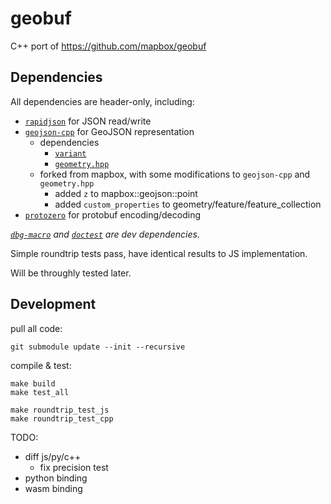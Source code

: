 # geobuf

C++ port of <https://github.com/mapbox/geobuf>

## Dependencies

All dependencies are header-only, including:

-   [`rapidjson`](https://github.com/Tencent/rapidjson) for JSON read/write
-   [`geojson-cpp`](https://github.com/district10/geojson-cpp) for GeoJSON representation
    -   dependencies
        -   [`variant`](https://github.com/mapbox/variant)
        -   [`geometry.hpp`](https://github.com/district10/geometry.hpp)
    -   forked from mapbox, with some modifications to `geojson-cpp` and `geometry.hpp`
        -   added `z` to mapbox::geojson::point
        -   added `custom_properties` to geometry/feature/feature_collection
-   [`protozero`](https://github.com/mapbox/protozero) for protobuf encoding/decoding

*[`dbg-macro`](https://github.com/sharkdp/dbg-macro) and [`doctest`](https://github.com/onqtam/doctest) are dev dependencies.*

Simple roundtrip tests pass, have identical results to JS implementation.

Will be throughly tested later.

## Development

pull all code:

```
git submodule update --init --recursive
```

compile & test:

```
make build
make test_all

make roundtrip_test_js
make roundtrip_test_cpp
```

TODO:

-   diff js/py/c++
    -   fix precision test
-   python binding
-   wasm binding
